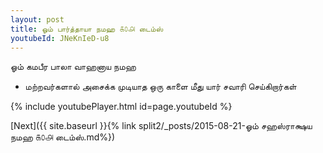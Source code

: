 ```yaml
---
layout: post
title: ஓம் பார்த்தாயா நமஹ ௧௦௮ டைம்ஸ்
youtubeId: JNeKnIeD-u8
---
```

 
 
 ஓம் கமபீர பாலா வாஹனாய நமஹ  
 
 -  மற்றவர்களால் அசைக்க முடியாத ஒரு காளை மீது யார் சவாரி செய்கிறார்கள் 
 
  
 
  
 
 
 
 
 
 


{% include youtubePlayer.html id=page.youtubeId %}
 
[Next]({{ site.baseurl }}{% link  split2/_posts/2015-08-21-ஓம் சஹஸ்ராக்ஷய நமஹ  ௧௦௮ டைம்ஸ்.md%})
 
